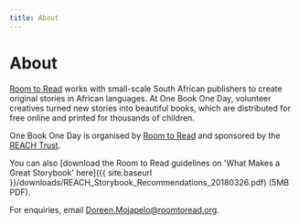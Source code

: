 ```yaml
---
title: About
---
```


# About

[Room to Read](http://roomtoread.org) works with small-scale South African publishers to create original stories in African languages. At One Book One Day, volunteer creatives turned new stories into beautiful books, which are distributed for free online and printed for thousands of children.

One Book One Day is organised by [Room to Read](http://roomtoread.org) and sponsored by the [REACH Trust](http://www.worldbank.org/en/programs/reach).

You can also [download the Room to Read guidelines on 'What Makes a Great Storybook' here]({{ site.baseurl }}/downloads/REACH_Storybook_Recommendations_20180326.pdf) (5MB PDF).

For enquiries, email [Doreen.Mojapelo@roomtoread.org](mailto:Doreen.Mojapelo@roomtoread.org).
